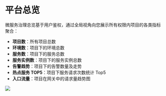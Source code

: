 # 平台总览

微服务治理总览基于用户鉴权，通过全局视角向您展示所有权限内项目的各类指标聚合：

- **项目数**：所有项目总数
- **环境数**：项目下的环境总数
- **服务数**：项目下的服务总数
- **服务实例数**：项目下的服务实例总数
- **告警趋势**：项目下的告警数量及走势
- **热点服务 TOP5**：项目下服务请求次数统计 Top5
- **入口流量**：项目在网关中的请求量趋势图

![](http://terminus-paas.oss-cn-hangzhou.aliyuncs.com/paas-doc/2021/08/18/184c762f-8487-41db-b5af-49f33f9334b4.png)

